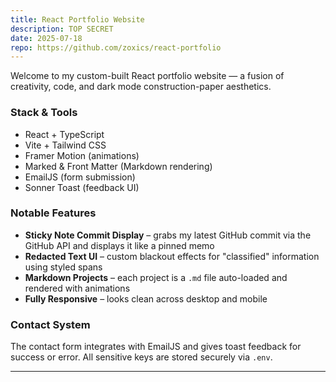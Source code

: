 ```yaml
---
title: React Portfolio Website
description: TOP SECRET
date: 2025-07-18
repo: https://github.com/zoxics/react-portfolio
---
```


Welcome to my custom-built React portfolio website — a fusion of creativity, code, and dark mode construction-paper aesthetics.

### Stack & Tools

- React + TypeScript
- Vite + Tailwind CSS
- Framer Motion (animations)
- Marked & Front Matter (Markdown rendering)
- EmailJS (form submission)
- Sonner Toast (feedback UI)

### Notable Features

- **Sticky Note Commit Display** – grabs my latest GitHub commit via the GitHub API and displays it like a pinned memo
- **Redacted Text UI** – custom blackout effects for "classified" information using styled spans
- **Markdown Projects** – each project is a `.md` file auto-loaded and rendered with animations
- **Fully Responsive** – looks clean across desktop and mobile

### Contact System

The contact form integrates with EmailJS and gives toast feedback for success or error. All sensitive keys are stored securely via `.env`.

---
